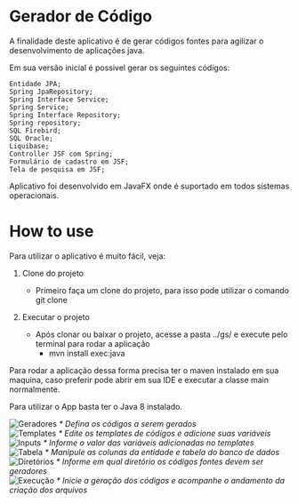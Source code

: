 # Gerador de Código
A finalidade deste aplicativo é de gerar códigos fontes para agilizar o desenvolvimento de aplicações java.

Em sua versão inicial é possivel gerar os seguintes códigos:

    Entidade JPA;
    Spring JpaRepository;
    Spring Interface Service;
    Spring Service;
    Spring Interface Repository;
    Spring repository;
    SQL Firebird;
    SQL Oracle;
    Liquibase;
    Controller JSF com Spring;
    Formulário de cadastro em JSF;
    Tela de pesquisa em JSF;

Aplicativo foi desenvolvido em JavaFX onde é suportado em todos sistemas operacionais.


# How to use
Para utilizar o aplicativo é muito fácil, veja:

1) Clone do projeto
    - Primeiro faça um clone do projeto, para isso pode utilizar o comando git clone <repos>
    
2) Executar o projeto
    - Após clonar ou baixar o projeto, acesse a pasta ../gs/ e execute pelo terminal para rodar a aplicação
        - mvn install exec:java


Para rodar a aplicação dessa forma precisa ter o maven instalado em sua maquina, caso preferir pode abrir em sua IDE e executar a classe main normalmente.



Para utilizar o App basta ter o Java 8 instalado.

<img src="https://github.com/gasparbarancelli/gs/blob/master/images/geradores.png" alt="Geradores"/>
<i>* Defina os códigos a serem gerados</i><br/>

<img src="https://github.com/gasparbarancelli/gs/blob/master/images/templates.png" alt="Templates"/>
<i>* Edite os templates de códigos e adicione suas variáveis</i><br/>

<img src="https://github.com/gasparbarancelli/gs/blob/master/images/input.png" alt="Inputs"/>
<i>* Informe o valor das variáveis adicionadas no templates</i><br/>

<img src="https://github.com/gasparbarancelli/gs/blob/master/images/tabela.png" alt="Tabela"/>
<i>* Manipule as colunas da entidade e tabela do banco de dados</i><br/>

<img src="https://github.com/gasparbarancelli/gs/blob/master/images/diretorio.png" alt="Diretórios"/>
<i>* Informe em qual diretório os códigos fontes devem ser geradores</i><br/>

<img src="https://github.com/gasparbarancelli/gs/blob/master/images/execucao.png" alt="Execução"/>
<i>* Inicie a geração dos códigos e acompanhe o andamento da criação dos arquivos</i><br/>
